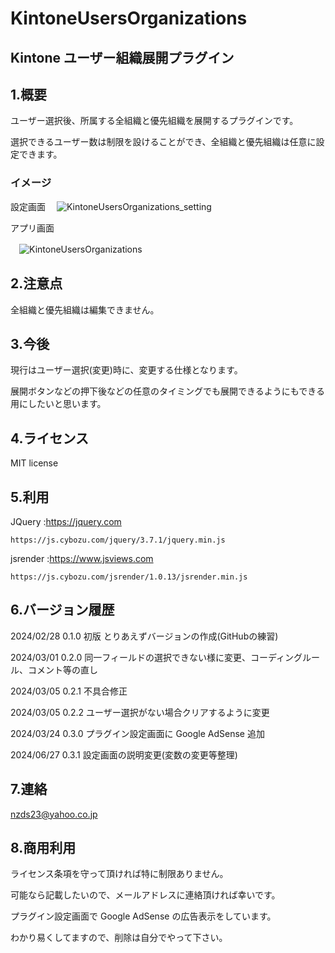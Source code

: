 # KintoneUsersOrganizations

## Kintone ユーザー組織展開プラグイン

## 1.概要

ユーザー選択後、所属する全組織と優先組織を展開するプラグインです。

選択できるユーザー数は制限を設けることができ、全組織と優先組織は任意に設定できます。

### イメージ

設定画面
　![KintoneUsersOrganizations_setting](https://github.com/noz-23/KintoneUsersOrganizations/assets/160399039/435cc1ef-f440-4850-ae24-4bca2c78ac55)


アプリ画面

　![KintoneUsersOrganizations](https://github.com/noz-23/KintoneUsersOrganizations/assets/160399039/4cfc362c-d78c-40d3-8ecc-2b6be5b60da0)

## 2.注意点

全組織と優先組織は編集できません。

## 3.今後

現行はユーザー選択(変更)時に、変更する仕様となります。

展開ボタンなどの押下後などの任意のタイミングでも展開できるようにもできる用にしたいと思います。

## 4.ライセンス

MIT license

## 5.利用

JQuery   :https://jquery.com

    https://js.cybozu.com/jquery/3.7.1/jquery.min.js


jsrender :https://www.jsviews.com

    https://js.cybozu.com/jsrender/1.0.13/jsrender.min.js


## 6.バージョン履歴

 2024/02/28 0.1.0 初版 とりあえずバージョンの作成(GitHubの練習)

 2024/03/01 0.2.0 同一フィールドの選択できない様に変更、コーディングルール、コメント等の直し

 2024/03/05 0.2.1 不具合修正

 2024/03/05 0.2.2 ユーザー選択がない場合クリアするように変更

 2024/03/24 0.3.0 プラグイン設定画面に Google AdSense 追加

 2024/06/27 0.3.1 設定画面の説明変更(変数の変更等整理)

## 7.連絡

nzds23@yahoo.co.jp

## 8.商用利用

ライセンス条項を守って頂ければ特に制限ありません。

可能なら記載したいので、メールアドレスに連絡頂ければ幸いです。

プラグイン設定画面で Google AdSense の広告表示をしています。

わかり易くしてますので、削除は自分でやって下さい。


